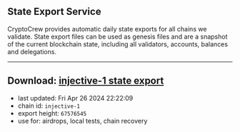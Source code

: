 ## State Export Service
CryptoCrew provides automatic daily state exports for all chains we validate. State export files can be used as genesis files and are a snapshot of the current blockchain state, including all validators, accounts, balances and delegations.

---
**Download: [injective-1 state export](https://dl-eu2.ccvalidators.com/SERVICE/injective/injective-1_export_67576545.json)**
---

- last updated: Fri Apr 26 2024 22:22:09
- chain id: `injective-1`
- export height: `67576545`
- use for: airdrops, local tests, chain recovery

